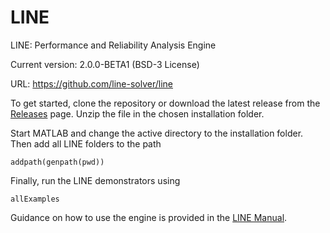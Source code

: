 # LINE
LINE: Performance and Reliability Analysis Engine

Current version: 2.0.0-BETA1 (BSD-3 License)

URL: https://github.com/line-solver/line

To get started, clone the repository or download the latest release from the [Releases](https://github.com/line-solver/line/releases) page. Unzip the file in the chosen installation folder.

Start MATLAB and change the active directory to the installation folder. Then add all LINE folders to the path
```
addpath(genpath(pwd))
```
Finally, run the LINE demonstrators using
```
allExamples
```
Guidance on how to use the engine is provided in the [LINE Manual](https://github.com/line-solver/line/raw/master/doc/LINE.pdf).
